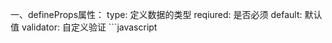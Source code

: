 一、defineProps属性： 
        type: 定义数据的类型
        reqiured: 是否必须
        default: 默认值
        validator: 自定义验证
    ```javascript
    <template>
    <div class="box">
        <h1>子组件</h1>
        <h3>姓名：{{name}}</h3>
        <h3>姓名：{{age}}</h3>
    </div>
    </template>
    <script setup lang="ts">
    import { ref, defineProps } from 'vue'
    const props = defineProps(['name','age']); //方法一 通过数据方法接收

```javascript
    const props = defineProps({  //放法二 通过对象接收
        name: String,
        age: {
            type: Number,
            default: 18,
            reqiured: true,
            validator: (val) => val > 18
        },
    })
    // props.name ='qqqq'//报错，props只读
    </script>

```javascript
```javascript

import { defineComponent, PropType } from 'vue';

export default defineComponent({
  props: {
    // 基本类型的Props
    name: {
      type: String,
      required: true
    },
    age: {
      type: Number,
      default: 18
    },
    // 自定义类型的Props
    person: {
      type: Object as PropType<{ name: string, age: number }>,
      required: true
    },
    // 数组类型的Props
    hobbies: {
      type: Array as PropType<string[]>,
      default: () => []
    }
  },
  // ...
});

